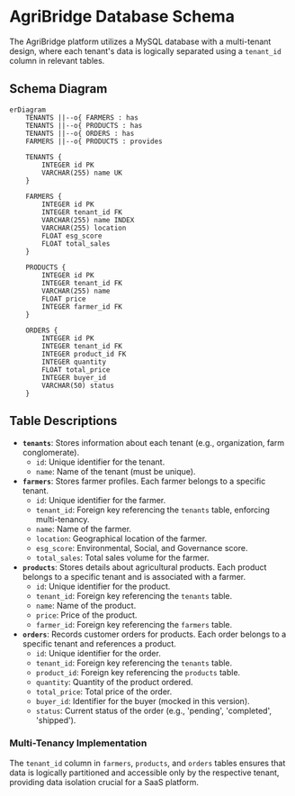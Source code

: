 # AgriBridge Database Schema

The AgriBridge platform utilizes a MySQL database with a multi-tenant design, where each tenant's data is logically separated using a `tenant_id` column in relevant tables.

## Schema Diagram

```mermaid
erDiagram
    TENANTS ||--o{ FARMERS : has
    TENANTS ||--o{ PRODUCTS : has
    TENANTS ||--o{ ORDERS : has
    FARMERS ||--o{ PRODUCTS : provides

    TENANTS {
        INTEGER id PK
        VARCHAR(255) name UK
    }

    FARMERS {
        INTEGER id PK
        INTEGER tenant_id FK
        VARCHAR(255) name INDEX
        VARCHAR(255) location
        FLOAT esg_score
        FLOAT total_sales
    }

    PRODUCTS {
        INTEGER id PK
        INTEGER tenant_id FK
        VARCHAR(255) name
        FLOAT price
        INTEGER farmer_id FK
    }

    ORDERS {
        INTEGER id PK
        INTEGER tenant_id FK
        INTEGER product_id FK
        INTEGER quantity
        FLOAT total_price
        INTEGER buyer_id
        VARCHAR(50) status
    }
```

## Table Descriptions

-   **`tenants`**: Stores information about each tenant (e.g., organization, farm conglomerate).
    -   `id`: Unique identifier for the tenant.
    -   `name`: Name of the tenant (must be unique).
-   **`farmers`**: Stores farmer profiles. Each farmer belongs to a specific tenant.
    -   `id`: Unique identifier for the farmer.
    -   `tenant_id`: Foreign key referencing the `tenants` table, enforcing multi-tenancy.
    -   `name`: Name of the farmer.
    -   `location`: Geographical location of the farmer.
    -   `esg_score`: Environmental, Social, and Governance score.
    -   `total_sales`: Total sales volume for the farmer.
-   **`products`**: Stores details about agricultural products. Each product belongs to a specific tenant and is associated with a farmer.
    -   `id`: Unique identifier for the product.
    -   `tenant_id`: Foreign key referencing the `tenants` table.
    -   `name`: Name of the product.
    -   `price`: Price of the product.
    -   `farmer_id`: Foreign key referencing the `farmers` table.
-   **`orders`**: Records customer orders for products. Each order belongs to a specific tenant and references a product.
    -   `id`: Unique identifier for the order.
    -   `tenant_id`: Foreign key referencing the `tenants` table.
    -   `product_id`: Foreign key referencing the `products` table.
    -   `quantity`: Quantity of the product ordered.
    -   `total_price`: Total price of the order.
    -   `buyer_id`: Identifier for the buyer (mocked in this version).
    -   `status`: Current status of the order (e.g., 'pending', 'completed', 'shipped').

### Multi-Tenancy Implementation
The `tenant_id` column in `farmers`, `products`, and `orders` tables ensures that data is logically partitioned and accessible only by the respective tenant, providing data isolation crucial for a SaaS platform.
